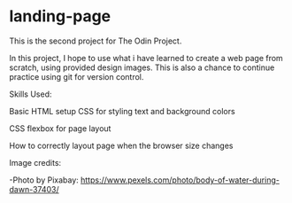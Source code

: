 # landing-page

This is the second project for The Odin Project.

In this project, I hope to use what i have learned to create a web page from scratch, 
using provided design images. This is also a chance to continue practice using git for version control.

Skills Used:

Basic HTML setup
CSS for styling text and background colors

CSS flexbox for page layout

How to correctly layout page when the browser size changes


Image credits:

-Photo by Pixabay: https://www.pexels.com/photo/body-of-water-during-dawn-37403/

